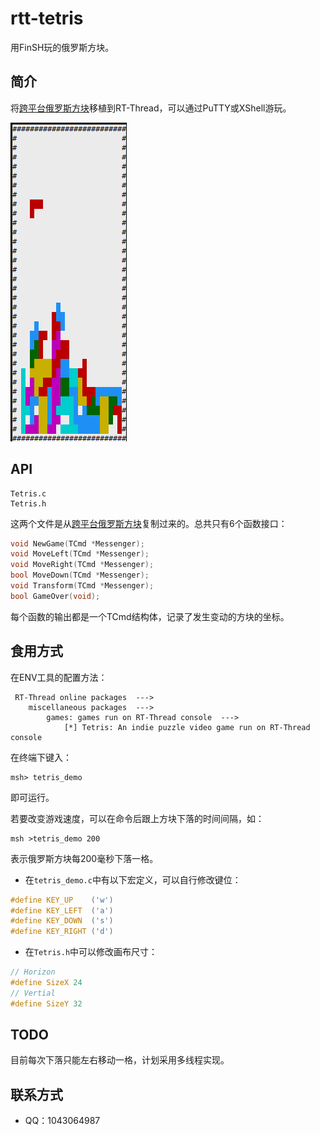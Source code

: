 # rtt-tetris

用FinSH玩的俄罗斯方块。

## 简介

将[跨平台俄罗斯方块](https://github.com/volatile-static/CrossPlatformTetris)移植到RT-Thread，可以通过PuTTY或XShell游玩。

![pic](tetris.png)

## API

```shell
Tetris.c
Tetris.h
```

这两个文件是从[跨平台俄罗斯方块](https://github.com/volatile-static/CrossPlatformTetris)复制过来的。总共只有6个函数接口：

```c
void NewGame(TCmd *Messenger);
void MoveLeft(TCmd *Messenger);
void MoveRight(TCmd *Messenger);
bool MoveDown(TCmd *Messenger);
void Transform(TCmd *Messenger);
bool GameOver(void);
```

每个函数的输出都是一个TCmd结构体，记录了发生变动的方块的坐标。

## 食用方式

在ENV工具的配置方法：

```
 RT-Thread online packages  --->
    miscellaneous packages  --->
        games: games run on RT-Thread console  --->
            [*] Tetris: An indie puzzle video game run on RT-Thread console
```

在终端下键入：

```shell
msh> tetris_demo
```

即可运行。



若要改变游戏速度，可以在命令后跟上方块下落的时间间隔，如：

```shell
msh >tetris_demo 200
```

表示俄罗斯方块每200毫秒下落一格。

- 在```tetris_demo.c```中有以下宏定义，可以自行修改键位：

```cpp
#define KEY_UP    ('w')
#define KEY_LEFT  ('a')
#define KEY_DOWN  ('s')
#define KEY_RIGHT ('d')
```

- 在```Tetris.h```中可以修改画布尺寸：

```cpp
// Horizon
#define SizeX 24
// Vertial
#define SizeY 32
```



## TODO

目前每次下落只能左右移动一格，计划采用多线程实现。

## 联系方式

- QQ：1043064987

